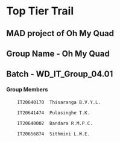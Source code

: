 # Top Tier Trail


## MAD project of Oh My Quad



## Group Name - Oh My Quad
## Batch - WD_IT_Group_04.01


#### Group Members

        IT20640170	Thisaranga B.V.Y.L.
        
        IT20641474	Pulasinghe T.K.
        
        IT20640002	Bandara R.M.P.C.
        
        IT20656874	Sithmini L.W.E.
